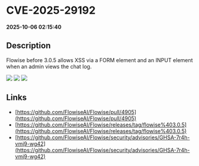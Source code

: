 # CVE-2025-29192

**2025-10-06 02:15:40**

## Description
Flowise before 3.0.5 allows XSS via a FORM element and an INPUT element when an admin views the chat log.

![](https://img.shields.io/static/v1?label=Score&message=8.2&color=red)
![](https://img.shields.io/static/v1?label=Severity&message=HIGH&color=red)
![](https://img.shields.io/static/v1?label=CWE&message=XSS&color=green)

## Links
- [https://github.com/FlowiseAI/Flowise/pull/4905](https://github.com/FlowiseAI/Flowise/pull/4905)
- [https://github.com/FlowiseAI/Flowise/releases/tag/flowise%403.0.5](https://github.com/FlowiseAI/Flowise/releases/tag/flowise%403.0.5)
- [https://github.com/FlowiseAI/Flowise/security/advisories/GHSA-7r4h-vmj9-wg42](https://github.com/FlowiseAI/Flowise/security/advisories/GHSA-7r4h-vmj9-wg42)
